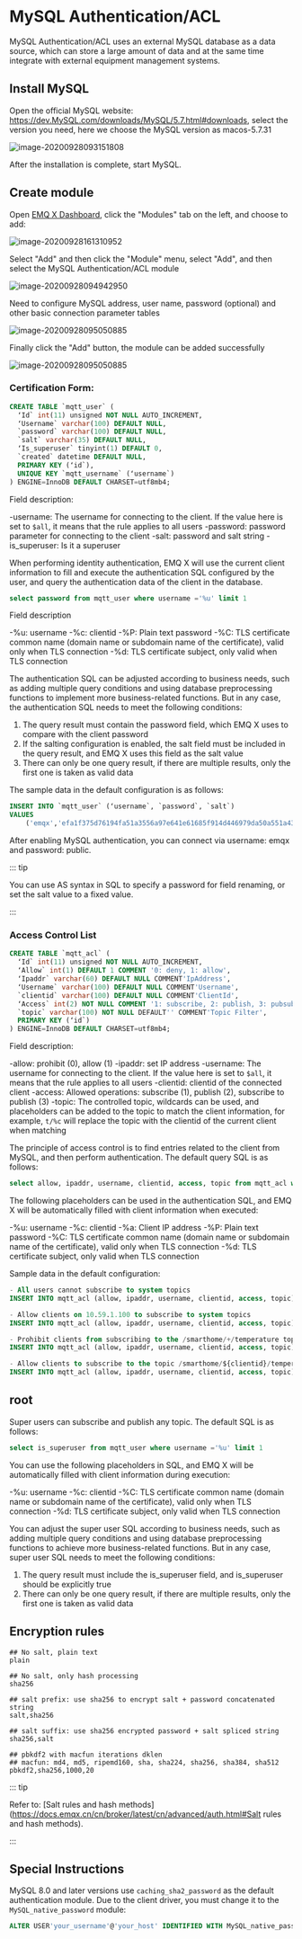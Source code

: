 # MySQL Authentication/ACL

MySQL Authentication/ACL uses an external MySQL database as a data source, which can store a large amount of data and at the same time integrate with external equipment management systems.

## Install MySQL

Open the official MySQL website: https://dev.MySQL.com/downloads/MySQL/5.7.html#downloads, select the version you need, here we choose the MySQL version as macos-5.7.31

![image-20200928093151808](./assets/auth_mysql1.png)

After the installation is complete, start MySQL.

## Create module

Open [EMQ X Dashboard](http://127.0.0.1:18083/#/modules), click the "Modules" tab on the left, and choose to add:

![image-20200928161310952](./assets/modules.png)

Select "Add" and then click the "Module" menu, select "Add", and then select the MySQL Authentication/ACL module

![image-20200928094942950](./assets/auth_mysql2.png)

Need to configure MySQL address, user name, password (optional) and other basic connection parameter tables

![image-20200928095050885](./assets/auth_mysql3.png)

Finally click the "Add" button, the module can be added successfully

![image-20200928095050885](./assets/auth_mysql4.png)

### Certification Form:

```sql
CREATE TABLE `mqtt_user` (
  ʻId` int(11) unsigned NOT NULL AUTO_INCREMENT,
  ʻUsername` varchar(100) DEFAULT NULL,
  `password` varchar(100) DEFAULT NULL,
  `salt` varchar(35) DEFAULT NULL,
  ʻIs_superuser` tinyint(1) DEFAULT 0,
  `created` datetime DEFAULT NULL,
  PRIMARY KEY (ʻid`),
  UNIQUE KEY `mqtt_username` (ʻusername`)
) ENGINE=InnoDB DEFAULT CHARSET=utf8mb4;
```

Field description:

-username: The username for connecting to the client. If the value here is set to `$all`, it means that the rule applies to all users
-password: password parameter for connecting to the client
-salt: password and salt string
-is_superuser: Is it a superuser

When performing identity authentication, EMQ X will use the current client information to fill and execute the authentication SQL configured by the user, and query the authentication data of the client in the database.

```sql
select password from mqtt_user where username ='%u' limit 1
```

Field description

-%u: username
-%c: clientid
-%P: Plain text password
-%C: TLS certificate common name (domain name or subdomain name of the certificate), valid only when TLS connection
-%d: TLS certificate subject, only valid when TLS connection

The authentication SQL can be adjusted according to business needs, such as adding multiple query conditions and using database preprocessing functions to implement more business-related functions. But in any case, the authentication SQL needs to meet the following conditions:

1. The query result must contain the password field, which EMQ X uses to compare with the client password
2. If the salting configuration is enabled, the salt field must be included in the query result, and EMQ X uses this field as the salt value
3. There can only be one query result, if there are multiple results, only the first one is taken as valid data

The sample data in the default configuration is as follows:

```sql
INSERT INTO `mqtt_user` (ʻusername`, `password`, `salt`)
VALUES
    ('emqx','efa1f375d76194fa51a3556a97e641e61685f914d446979da50a551a4333ffd7', NULL);
```

After enabling MySQL authentication, you can connect via username: emqx and password: public.

::: tip

You can use AS syntax in SQL to specify a password for field renaming, or set the salt value to a fixed value.

:::

### Access Control List

```sql
CREATE TABLE `mqtt_acl` (
  ʻId` int(11) unsigned NOT NULL AUTO_INCREMENT,
  ʻAllow` int(1) DEFAULT 1 COMMENT '0: deny, 1: allow',
  ʻIpaddr` varchar(60) DEFAULT NULL COMMENT'IpAddress',
  ʻUsername` varchar(100) DEFAULT NULL COMMENT'Username',
  `clientid` varchar(100) DEFAULT NULL COMMENT'ClientId',
  ʻAccess` int(2) NOT NULL COMMENT '1: subscribe, 2: publish, 3: pubsub',
  `topic` varchar(100) NOT NULL DEFAULT'' COMMENT'Topic Filter',
  PRIMARY KEY (ʻid`)
) ENGINE=InnoDB DEFAULT CHARSET=utf8mb4;
```

Field description:

-allow: prohibit (0), allow (1)
-ipaddr: set IP address
-username: The username for connecting to the client. If the value here is set to `$all`, it means that the rule applies to all users
-clientid: clientid of the connected client
-access: Allowed operations: subscribe (1), publish (2), subscribe to publish (3)
-topic: The controlled topic, wildcards can be used, and placeholders can be added to the topic to match the client information, for example, `t/%c` will replace the topic with the clientid of the current client when matching

The principle of access control is to find entries related to the client from MySQL, and then perform authentication. The default query SQL is as follows:

```sql
select allow, ipaddr, username, clientid, access, topic from mqtt_acl where ipaddr ='%a' or username ='%u' or username ='$all' or clientid ='%c'
```

The following placeholders can be used in the authentication SQL, and EMQ X will be automatically filled with client information when executed:

-%u: username
-%c: clientid
-%a: Client IP address
-%P: Plain text password
-%C: TLS certificate common name (domain name or subdomain name of the certificate), valid only when TLS connection
-%d: TLS certificate subject, only valid when TLS connection

Sample data in the default configuration:

```sql
- All users cannot subscribe to system topics
INSERT INTO mqtt_acl (allow, ipaddr, username, clientid, access, topic) VALUES (0, NULL,'$all', NULL, 1,'$SYS/#');

- Allow clients on 10.59.1.100 to subscribe to system topics
INSERT INTO mqtt_acl (allow, ipaddr, username, clientid, access, topic) VALUES (1, '10.59.1.100', NULL, NULL, 1,'$SYS/#');

- Prohibit clients from subscribing to the /smarthome/+/temperature topic
INSERT INTO mqtt_acl (allow, ipaddr, username, clientid, access, topic) VALUES (0, NULL, '$all', NULL, 1,'/smarthome/+/temperature');

- Allow clients to subscribe to the topic /smarthome/${clientid}/temperature containing their Client ID
INSERT INTO mqtt_acl (allow, ipaddr, username, clientid, access, topic) VALUES (1, NULL, '$all', NULL, 1,'/smarthome/%c/temperature');
```

## root

Super users can subscribe and publish any topic. The default SQL is as follows:

```sql
select is_superuser from mqtt_user where username ='%u' limit 1
```

You can use the following placeholders in SQL, and EMQ X will be automatically filled with client information during execution:

-%u: username
-%c: clientid
-%C: TLS certificate common name (domain name or subdomain name of the certificate), valid only when TLS connection
-%d: TLS certificate subject, only valid when TLS connection

You can adjust the super user SQL according to business needs, such as adding multiple query conditions and using database preprocessing functions to achieve more business-related functions. But in any case, super user SQL needs to meet the following conditions:

1. The query result must include the is_superuser field, and is_superuser should be explicitly true
2. There can only be one query result, if there are multiple results, only the first one is taken as valid data

## Encryption rules

```shell
## No salt, plain text
plain

## No salt, only hash processing
sha256

## salt prefix: use sha256 to encrypt salt + password concatenated string
salt,sha256

## salt suffix: use sha256 encrypted password + salt spliced ​​string
sha256,salt

## pbkdf2 with macfun iterations dklen
## macfun: md4, md5, ripemd160, sha, sha224, sha256, sha384, sha512
pbkdf2,sha256,1000,20
```

::: tip

Refer to: [Salt rules and hash methods](https://docs.emqx.cn/cn/broker/latest/cn/advanced/auth.html#Salt rules and hash methods).

:::

## Special Instructions

MySQL 8.0 and later versions use `caching_sha2_password` as the default authentication module. Due to the client driver, you must change it to the `MySQL_native_password` module:

```sql
ALTER USER'your_username'@'your_host' IDENTIFIED WITH MySQL_native_password BY'your_password';
```
